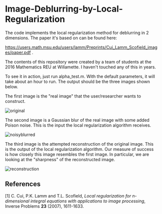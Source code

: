 # Image-Deblurring-by-Local-Regularization

The code implements the local regularization method for deblurring in 2 dimensions. The paper it's based on can be found here:

https://users.math.msu.edu/users/lamm/Preprints/Cui_Lamm_Scofield_images/paper.pdf .

The contents of this repository were created by a team of students at the 2016 Mathematics REU at Willamette. I haven't touched any of this in years. 

To see it in action, just run alpha_test.m. With the default parameters, it will take about an hour to run. The output should be the three images shown below. 

The first image is the "real image" that the user/researcher wants to construct. 

![original](https://user-images.githubusercontent.com/92210470/136655995-93917dfe-00fc-4796-9081-d404843bc163.jpg)

The second image is a Gaussian blur of the real image with some added Poison noise. This is the input the local regularization algorithm receives.

![noisyblurred](https://user-images.githubusercontent.com/92210470/136655988-28f07dce-4822-4d22-a2fd-980c355f3108.jpg)


The third image is the attempted reconstruction of the original image. This is the output of the local regularization algorithm. Our measure of success is how closely this image resembles the first image. In particular, we are looking at the "sharpness" of the reconstructed image.

![reconstruction](https://user-images.githubusercontent.com/92210470/136656004-6d462a58-0a3f-455d-8313-730ebb83436f.jpg)

## References
<a id="1">[1]</a> 
C. Cui, P.K. Lamm and T.L. Scofield, *Local regularization for n-dimensional integral equations  with applications to image processing*, Inverse Problems **23** (2007), 1611-1633. 
